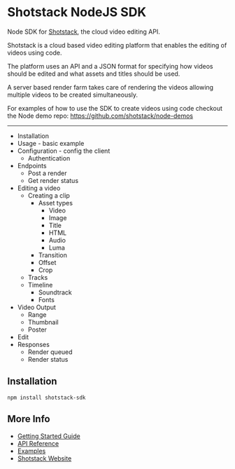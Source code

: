 # Shotstack NodeJS SDK

Node SDK for [Shotstack](https://shotstack.io), the cloud video editing API.

Shotstack is a cloud based video editing platform that enables the editing of videos using code.

The platform uses an API and a JSON format for specifying how videos should be edited and what assets and titles should be used.

A server based render farm takes care of rendering the videos allowing multiple videos to be created simultaneously.

For examples of how to use the SDK to create videos using code checkout the Node demo repo: https://github.com/shotstack/node-demos

---

- Installation
- Usage - basic example
- Configuration - config the client
  - Authentication
- Endpoints
  - Post a render
  - Get render status
- Editing a video
  - Creating a clip
    - Asset types
      - Video
      - Image
      - Title
      - HTML
      - Audio
      - Luma
    - Transition
    - Offset
    - Crop
  - Tracks
  - Timeline
    - Soundtrack
    - Fonts
- Video Output
  - Range
  - Thumbnail
  - Poster
- Edit
- Responses
  - Render queued
  - Render status

## Installation

```
npm install shotstack-sdk
```

## More Info

- [Getting Started Guide](https://shotstack.gitbook.io/docs/guides/getting-started)
- [API Reference](https://shotstack.io/docs/api/)
- [Examples](https://github.com/shotstack/node-demos)
- [Shotstack Website](https://shotstack.io)
